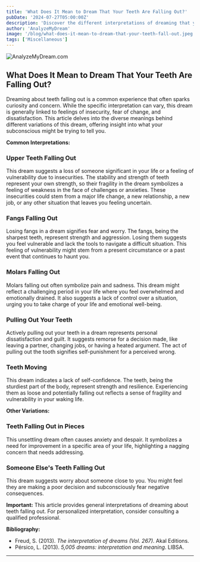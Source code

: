 ```yaml
---
title: 'What Does It Mean to Dream That Your Teeth Are Falling Out?'
pubDate: '2024-07-27T05:00:00Z'
description: 'Discover the different interpretations of dreaming that your teeth are falling out, from insecurity to fear of change.'
author: 'AnalyzeMyDream'
image: '/blog/what-does-it-mean-to-dream-that-your-teeth-fall-out.jpeg'
tags: ['Miscellaneous']
---
```


![AnalyzeMyDream.com](/blog/what-does-it-mean-to-dream-that-your-teeth-fall-out.jpeg)

## What Does It Mean to Dream That Your Teeth Are Falling Out?

Dreaming about teeth falling out is a common experience that often sparks curiosity and concern. While the specific interpretation can vary, this dream is generally linked to feelings of insecurity, fear of change, and dissatisfaction. This article delves into the diverse meanings behind different variations of this dream, offering insight into what your subconscious might be trying to tell you.

**Common Interpretations:**

### Upper Teeth Falling Out

This dream suggests a loss of someone significant in your life or a feeling of vulnerability due to insecurities. The stability and strength of teeth represent your own strength, so their fragility in the dream symbolizes a feeling of weakness in the face of challenges or anxieties. These insecurities could stem from a major life change, a new relationship, a new job, or any other situation that leaves you feeling uncertain. 

### Fangs Falling Out

Losing fangs in a dream signifies fear and worry. The fangs, being the sharpest teeth, represent strength and aggression. Losing them suggests you feel vulnerable and lack the tools to navigate a difficult situation. This feeling of vulnerability might stem from a present circumstance or a past event that continues to haunt you.

### Molars Falling Out

Molars falling out often symbolize pain and sadness. This dream might reflect a challenging period in your life where you feel overwhelmed and emotionally drained. It also suggests a lack of control over a situation, urging you to take charge of your life and emotional well-being. 

### Pulling Out Your Teeth

Actively pulling out your teeth in a dream represents personal dissatisfaction and guilt. It suggests remorse for a decision made, like leaving a partner, changing jobs, or having a heated argument. The act of pulling out the tooth signifies self-punishment for a perceived wrong. 

### Teeth Moving

This dream indicates a lack of self-confidence. The teeth, being the sturdiest part of the body, represent strength and resilience. Experiencing them as loose and potentially falling out reflects a sense of fragility and vulnerability in your waking life. 

**Other Variations:**

### Teeth Falling Out in Pieces

This unsettling dream often causes anxiety and despair. It symbolizes a need for improvement in a specific area of your life, highlighting a nagging concern that needs addressing. 

### Someone Else's Teeth Falling Out

This dream suggests worry about someone close to you. You might feel they are making a poor decision and subconsciously fear negative consequences.

**Important:** This article provides general interpretations of dreaming about teeth falling out. For personalized interpretation, consider consulting a qualified professional.

**Bibliography:**

* Freud, S. (2013). *The interpretation of dreams (Vol. 267)*. Akal Editions.
* Pérsico, L. (2013). *5,005 dreams: interpretation and meaning*. LIBSA.

---
